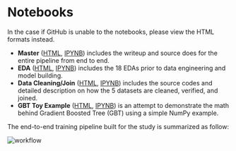# Notebooks

In the case if GitHub is unable to the notebooks, please view the HTML formats instead. 

- **Master** ([HTML](https://yintrigue.github.io/ml_flight_delays/src/html/fp_model_master.html), [IPYNB](fp_model_master.ipynb)) includes the writeup and source does for the entire pipeline from end to end.
- **EDA** ([HTML](https://yintrigue.github.io/ml_flight_delays/src/html/fp_eda.html), [IPYNB](fp_eda.ipynb)) includes the 18 EDAs prior to data engineering and model building.
- **Data Cleaning/Join** ([HTML](https://yintrigue.github.io/ml_flight_delays/src/html/fp_data_cleaning_join.html), [IPYNB](fp_data_cleaning_join.ipynb)) includes the source codes and detailed description on how the 5 datasets are cleaned, verified, and joined.
- **GBT Toy Example** ([HTML](https://yintrigue.github.io/ml_flight_delays/src/html/fp_toy_ex.html), [IPYNB](fp_toy_ex.ipynb)) is an attempt to demonstrate the math behind Gradient Boosted Tree (GBT) using a simple NumPy example. 

The end-to-end training pipeline built for the study is summarized as follow:

![workflow](https://www.dropbox.com/s/tgmv2b2kn0pdfh0/pipeline.png?raw=1) 
